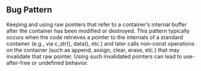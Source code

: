 ## Bug Pattern

Keeping and using raw pointers that refer to a container’s internal buffer after the container has been modified or destroyed. This pattern typically occurs when the code retrieves a pointer to the internals of a standard container (e.g., via c_str(), data(), etc.) and later calls non-const operations on the container (such as append, assign, clear, erase, etc.) that may invalidate that raw pointer. Using such invalidated pointers can lead to use-after-free or undefined behavior.